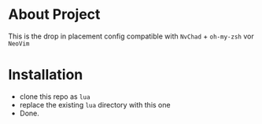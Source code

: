 # About Project
This is the drop in placement config compatible with `NvChad` + `oh-my-zsh` vor `NeoVim`

# Installation
- clone this repo as `lua`
- replace the existing `lua` directory with this one
- Done.
